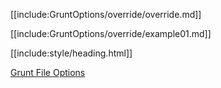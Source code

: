 [[include:GruntOptions/override/override.md]]

[[include:GruntOptions/override/example01.md]]

[[include:style/heading.html]]

[Grunt File Options](../index.html)
